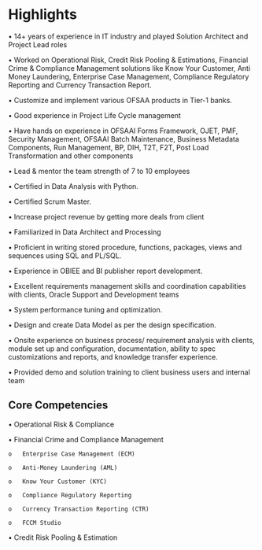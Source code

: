 # Highlights

•	14+ years of experience in IT industry and played Solution Architect and Project Lead roles
 
•	Worked on Operational Risk, Credit Risk Pooling & Estimations, Financial Crime & Compliance Management solutions like Know Your Customer, Anti Money Laundering, Enterprise Case Management, Compliance Regulatory Reporting and Currency Transaction Report.

•	Customize and implement various OFSAA products in Tier-1 banks.

•	Good experience in Project Life Cycle management

•	Have hands on experience in OFSAAI Forms Framework, OJET, PMF, Security Management, OFSAAI Batch Maintenance, Business Metadata Components, Run Management, BP, DIH, T2T, F2T, Post Load Transformation and other components

•	Lead & mentor the team strength of 7 to 10 employees

•	Certified in Data Analysis with Python.

•	Certified Scrum Master.

•	Increase project revenue by getting more deals from client

•	Familiarized in Data Architect and Processing

•	Proficient in writing stored procedure, functions, packages, views and sequences using SQL and PL/SQL. 

•	Experience in OBIEE and BI publisher report development.

•	Excellent requirements management skills and coordination capabilities with clients, Oracle Support and Development teams

•	System performance tuning and optimization.  

•	Design and create Data Model as per the design specification.

•	Onsite experience on business process/ requirement analysis with clients, module set up and configuration, documentation, ability to spec customizations and reports, and knowledge transfer experience.

•	Provided demo and solution training to client business users and internal team


## Core Competencies


•	Operational Risk & Compliance

•	Financial Crime and Compliance Management
    
    o	Enterprise Case Management (ECM)
    
    o	Anti-Money Laundering (AML)
    
    o	Know Your Customer (KYC)
    
    o	Compliance Regulatory Reporting
    
    o	Currency Transaction Reporting (CTR)
    
    o	FCCM Studio

•	Credit Risk Pooling & Estimation

